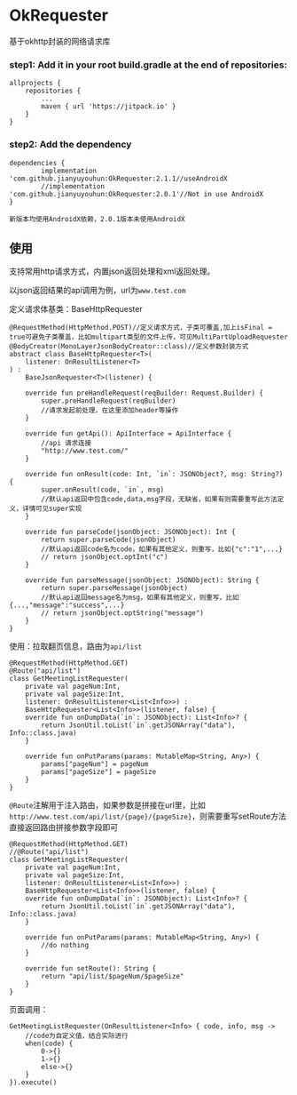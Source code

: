 # OkRequester
基于okhttp封装的网络请求库


### step1: Add it in your root build.gradle at the end of repositories:

    allprojects {
		repositories {
			...
			maven { url 'https://jitpack.io' }
		}
	}

### step2: Add the dependency

    dependencies {
	        implementation 'com.github.jianyuyouhun:OkRequester:2.1.1//useAndroidX
	        //implementation 'com.github.jianyuyouhun:OkRequester:2.0.1'//Not in use AndroidX
	}

	新版本均使用AndroidX依赖，2.0.1版本未使用AndroidX

## 使用 ##

支持常用http请求方式，内置json返回处理和xml返回处理。

以json返回结果的api调用为例，url为`www.test.com`

定义请求体基类：BaseHttpRequester


	@RequestMethod(HttpMethod.POST)//定义请求方式，子类可覆盖,加上isFinal = true可避免子类覆盖，比如multipart类型的文件上传，可见MultiPartUploadRequester
	@BodyCreator(MonoLayerJsonBodyCreator::class)//定义参数封装方式
	abstract class BaseHttpRequester<T>(
	    listener: OnResultListener<T>
	) :
	    BaseJsonRequester<T>(listener) {
	
	    override fun preHandleRequest(reqBuilder: Request.Builder) {
	        super.preHandleRequest(reqBuilder)
	        //请求发起前处理，在这里添加header等操作
	    }
	
	    override fun getApi(): ApiInterface = ApiInterface { 
			//api 请求连接
			"http://www.test.com/"
		}
	
	    override fun onResult(code: Int, `in`: JSONObject?, msg: String?) {
	        super.onResult(code, `in`, msg)
			//默认api返回中包含code,data,msg字段，无缺省，如果有则需要重写此方法定义，详情可见super实现
	    }
	
	    override fun parseCode(jsonObject: JSONObject): Int {
			return super.parseCode(jsonObject)
			//默认api返回code名为code，如果有其他定义，则重写，比如{"c":"1",...}
			// return jsonObject.optInt("c")
	    }
	
	    override fun parseMessage(jsonObject: JSONObject): String {
	    	return super.parseMessage(jsonObject)
			//默认api返回message名为msg，如果有其他定义，则重写，比如{...,"message":"success",...}
			// return jsonObject.optString("message")
		}
	}

使用：拉取翻页信息，路由为`api/list`

	@RequestMethod(HttpMethod.GET)
	@Route("api/list")
	class GetMeetingListRequester(
	    private val pageNum:Int,
	    private val pageSize:Int,
	    listener: OnResultListener<List<Info>>) :
	    BaseHttpRequester<List<Info>>(listener, false) {
	    override fun onDumpData(`in`: JSONObject): List<Info>? {
	        return JsonUtil.toList(`in`.getJSONArray("data"), Info::class.java)
	    }
	
	    override fun onPutParams(params: MutableMap<String, Any>) {
	        params["pageNum"] = pageNum
	        params["pageSize"] = pageSize
	    }
	}

	
`@Route`注解用于注入路由，如果参数是拼接在url里，比如`http://www.test.com/api/list/{page}/{pageSize}`，则需要重写setRoute方法直接返回路由拼接参数字段即可

	@RequestMethod(HttpMethod.GET)
	//@Route("api/list")
	class GetMeetingListRequester(
	    private val pageNum:Int,
	    private val pageSize:Int,
	    listener: OnResultListener<List<Info>>) :
	    BaseHttpRequester<List<Info>>(listener, false) {
	    override fun onDumpData(`in`: JSONObject): List<Info>? {
	        return JsonUtil.toList(`in`.getJSONArray("data"), Info::class.java)
	    }
	
	    override fun onPutParams(params: MutableMap<String, Any>) {
			//do nothing	   
	    }
	
	    override fun setRoute(): String {
	        return "api/list/$pageNum/$pageSize"
	    }
	}

页面调用：

	GetMeetingListRequester(OnResultListener<Info> { code, info, msg -> 
		//code为自定义值，结合实际进行
		when(code) {
			0->{}
			1->{}
			else->{}
		}
	}).execute()
